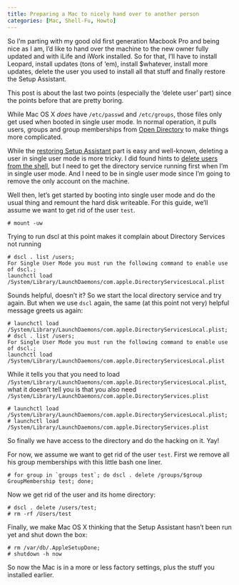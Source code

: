```yaml
---
title: Preparing a Mac to nicely hand over to another person
categories: [Mac, Shell-Fu, Howto]
---
```


So I’m parting with my good old first generation Macbook Pro and being nice as I am, I’d like to hand over the machine to the new owner fully updated and with iLife and iWork installed. So for that, I’ll have to install Leopard, install updates (tons of ‘em), install $whatever, install more updates, delete the user you used to install all that stuff and finally restore the Setup Assistant.
 

This post is about the last two points (especially the ‘delete user’ part) since the points before that are pretty boring.
 

While Mac OS X *does* have `/etc/passwd` and `/etc/groups`, those files only get used when booted in single user mode. In normal operation, it pulls users, groups and group memberships from [Open Directory][1] to make things more complicated.
 

While the [restoring Setup Assistant][2] part is easy and well-known, deleting a user in single user mode is more tricky. I did found hints to [delete users from the shell][3], but I need to get the directory service running first when I’m in single user mode. And I need to be in single user mode since I’m going to remove the only account on the machine.
 

Well then, let’s get started by booting into single user mode and do the usual thing and remount the hard disk writeable. For this guide, we’ll assume we want to get rid of the user `test`.
 

    # mount -uw
 

Trying to run dscl at this point makes it complain about Directory Services not running
 

    # dscl . list /users;
    For Single User Mode you must run the following command to enable use of dscl.;
    launchctl load /System/Library/LaunchDaemons/com.apple.DirectoryServicesLocal.plist
 

Sounds helpful, doesn’t it? So we start the local directory service and try again. But when we use `dscl` again, the same (at this point not very) helpful message greets us again:
 

    # launchctl load /System/Library/LaunchDaemons/com.apple.DirectoryServicesLocal.plist;
    # dscl . list /users;
    For Single User Mode you must run the following command to enable use of dscl.;
    launchctl load /System/Library/LaunchDaemons/com.apple.DirectoryServicesLocal.plist
 

While it tells you that you need to load `/System/Library/LaunchDaemons/com.apple.DirectoryServicesLocal.plist`, what it doesn’t tell you is that you also need `/System/Library/LaunchDaemons/com.apple.DirectoryServices.plist`
 

    # launchctl load /System/Library/LaunchDaemons/com.apple.DirectoryServicesLocal.plist;
    # launchctl load /System/Library/LaunchDaemons/com.apple.DirectoryServices.plist
 

So finally we have access to the directory and do the hacking on it. Yay!
 

For now, we assume we want to get rid of the user `test`. First we remove all his group memberships with this little bash one liner.
 

    # for group in `groups test`; do dscl . delete /groups/$group GroupMembership test; done;
 

Now we get rid of the user and its home directory:
 

    # dscl . delete /users/test;
    # rm -rf /Users/test
 

Finally, we make Mac OS X thinking that the Setup Assistant hasn’t been run yet and shut down the box:
 

    # rm /var/db/.AppleSetupDone;
    # shutdown -h now
 

So now the Mac is in a more or less factory settings, plus the stuff you installed earlier.

 [1]: http://en.wikipedia.org/wiki/Apple_Open_Directory
 [2]: http://theappleblog.com/2008/06/22/reset-os-x-password-without-an-os-x-cd/
 [3]: http://www.oreillynet.com/mac/blog/2006/04/deleting_mac_os_x_users_remote.html
